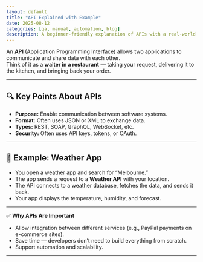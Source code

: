 ```yaml
---
layout: default
title: "API Explained with Example"
date: 2025-08-12
categories: [qa, manual, automation, blog]
description: A beginner-friendly explanation of APIs with a real-world example.
---
```


An **API** (Application Programming Interface) allows two applications to communicate and share data with each other.  
Think of it as a **waiter in a restaurant** — taking your request, delivering it to the kitchen, and bringing back your order.

---

## 🔍 **Key Points About APIs**
- **Purpose:** Enable communication between software systems.
- **Format:** Often uses JSON or XML to exchange data.
- **Types:** REST, SOAP, GraphQL, WebSocket, etc.
- **Security:** Often uses API keys, tokens, or OAuth.

---

## 📌 **Example: Weather App**
- You open a weather app and search for “Melbourne.”
- The app sends a request to a **Weather API** with your location.
- The API connects to a weather database, fetches the data, and sends it back.
- Your app displays the temperature, humidity, and forecast.

---

✅ **Why APIs Are Important**
- Allow integration between different services (e.g., PayPal payments on e-commerce sites).
- Save time — developers don’t need to build everything from scratch.
- Support automation and scalability.

---
